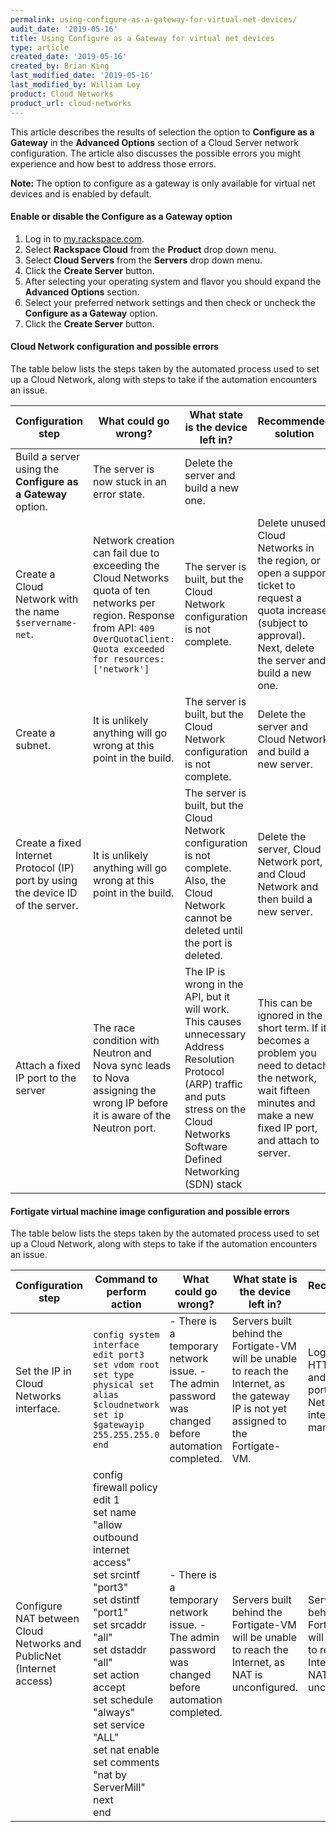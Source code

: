 ```yaml
---
permalink: using-configure-as-a-gateway-for-virtual-net-devices/
audit_date: '2019-05-16'
title: Using Configure as a Gateway for virtual net devices
type: article
created_date: '2019-05-16'
created_by: Brian King
last_modified_date: '2019-05-16'
last_modified_by: William Loy
product: Cloud Networks
product_url: cloud-networks
---
```


This article describes the results of selection the option to **Configure as a Gateway** in the **Advanced Options** section of a Cloud Server network configuration. The article also discusses the possible errors you might experience and how best to address those errors.

**Note:** The option to configure as a gateway is only available for virtual net devices and is enabled by default.

#### Enable or disable the Configure as a Gateway option

1. Log in to [my.rackspace.com](https://my.rackspace.com).
2. Select **Rackspace Cloud** from the **Product** drop down menu.
3. Select **Cloud Servers** from the **Servers** drop down menu.
4. Click the **Create Server** button.
5. After selecting your operating system and flavor you should expand the **Advanced Options** section.
6. Select your preferred network settings and then check or uncheck the **Configure as a Gateway** option.
7. Click the **Create Server** button.


#### Cloud Network configuration and possible errors

The table below lists the steps taken by the automated process used to set up a Cloud Network, along with steps to take if the automation encounters an issue.

| Configuration step | What could go wrong? | What state is the device left in? | Recommended solution |
|--------|----------------------|-----------------------------------|------------------------|
|Build a server using the **Configure as a Gateway** option. | The server is now stuck in an error state. | Delete the server and build a new one.|
|Create a Cloud Network with the name `$servername-net`. | Network creation can fail due to exceeding the Cloud Networks quota of ten networks per region. Response from API: `409 OverQuotaClient: Quota exceeded for resources: ['network']`	| The server is built, but the Cloud Network configuration is not complete.| Delete unused Cloud Networks in the region, or open a support ticket to request a quota increase (subject to approval). Next, delete the server and build a new one.|
|Create a subnet.| It is unlikely anything will go wrong at this point in the build.| The server is built, but the Cloud Network configuration is not complete.| Delete the server and Cloud Network and build a new server.|
| Create a fixed Internet Protocol (IP) port by using the device ID of the server.| It is unlikely anything will go wrong at this point in the build.| The server is built, but the Cloud Network configuration is not complete. Also, the Cloud Network cannot be deleted until the port is deleted.| Delete the server, Cloud Network port, and Cloud Network and then build a new server.|
| Attach a fixed IP port to the server| The race condition with Neutron and Nova sync leads to Nova assigning the wrong IP before it is aware of the Neutron port.| The IP is wrong in the API, but it will work. This causes unnecessary Address Resolution Protocol (ARP) traffic and puts stress on the Cloud Networks Software Defined Networking (SDN) stack| This can be ignored in the short term. If it becomes a problem you need to detach the network, wait fifteen minutes and make a new fixed IP port, and attach to server.|


#### Fortigate virtual machine image configuration and possible errors

The table below lists the steps taken by the automated process used to set up a Cloud Network, along with steps to take if the automation encounters an issue.

| Configuration step | Command to perform action | What could go wrong? | What state is the device left in? | Recommended solution |
|--------------------|---------------------------|----------------------|-----------------------------------|----------------------|
| Set the IP in Cloud Networks interface. | `config system interface edit port3 set vdom root set type physical set alias $cloudnetwork set ip $gatewayip 255.255.255.0 end`|  - There is a temporary network issue. - The admin password was changed before automation completed. | Servers built behind the Fortigate-VM will be unable to reach the Internet, as the gateway IP is not yet assigned to the Fortigate-VM. | Login via HTTPS or SSH and set the port3 (Cloud Networks) interface manually.|
| Configure NAT between Cloud Networks and PublicNet (Internet access) | config firewall policy <br> edit 1<br> set name "allow outbound internet access"<br> set srcintf "port3" <br> set dstintf "port1" <br> set srcaddr "all"<br> set dstaddr "all" <br>set action accept <br> set schedule "always" <br> set service "ALL" <br> set nat enable <br> set comments "nat by ServerMill" <br> next <br >end  |   - There is a temporary network issue. - The admin password was changed before automation completed. | Servers built behind the Fortigate-VM will be unable to reach the Internet, as NAT is unconfigured. | Servers built behind the Fortigate-VM will be unable to reach the Internet, as NAT is unconfigured. | Login via HTTPS or SSH and set the NAT configuration manually exactly as shown at left.|
